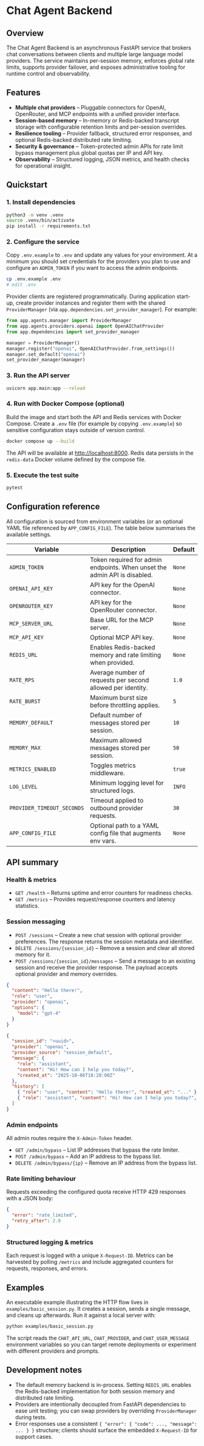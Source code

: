 # Chat Agent Backend

## Overview
The Chat Agent Backend is an asynchronous FastAPI service that brokers chat
conversations between clients and multiple large language model providers. The
service maintains per-session memory, enforces global rate limits, supports
provider failover, and exposes administrative tooling for runtime control and
observability.

## Features
- **Multiple chat providers** – Pluggable connectors for OpenAI, OpenRouter, and
  MCP endpoints with a unified provider interface.
- **Session-based memory** – In-memory or Redis-backed transcript storage with
  configurable retention limits and per-session overrides.
- **Resilience tooling** – Provider fallback, structured error responses, and
  optional Redis-backed distributed rate limiting.
- **Security & governance** – Token-protected admin APIs for rate limit bypass
  management plus global quotas per IP and API key.
- **Observability** – Structured logging, JSON metrics, and health checks for
  operational insight.

## Quickstart
### 1. Install dependencies
```bash
python3 -m venv .venv
source .venv/bin/activate
pip install -r requirements.txt
```

### 2. Configure the service
Copy `.env.example` to `.env` and update any values for your environment. At a
minimum you should set credentials for the providers you plan to use and
configure an `ADMIN_TOKEN` if you want to access the admin endpoints.

```bash
cp .env.example .env
# edit .env
```

Provider clients are registered programmatically. During application start-up,
create provider instances and register them with the shared
`ProviderManager` (via `app.dependencies.set_provider_manager`). For example:

```python
from app.agents.manager import ProviderManager
from app.agents.providers.openai import OpenAIChatProvider
from app.dependencies import set_provider_manager

manager = ProviderManager()
manager.register("openai", OpenAIChatProvider.from_settings())
manager.set_default("openai")
set_provider_manager(manager)
```

### 3. Run the API server
```bash
uvicorn app.main:app --reload
```

### 4. Run with Docker Compose (optional)
Build the image and start both the API and Redis services with Docker Compose.
Create a `.env` file (for example by copying `.env.example`) so sensitive
configuration stays outside of version control.

```bash
docker compose up --build
```

The API will be available at <http://localhost:8000>. Redis data persists in the
`redis-data` Docker volume defined by the compose file.

### 5. Execute the test suite
```bash
pytest
```

## Configuration reference
All configuration is sourced from environment variables (or an optional YAML
file referenced by `APP_CONFIG_FILE`). The table below summarises the available
settings.

| Variable | Description | Default |
| --- | --- | --- |
| `ADMIN_TOKEN` | Token required for admin endpoints. When unset the admin API is disabled. | `None` |
| `OPENAI_API_KEY` | API key for the OpenAI connector. | `None` |
| `OPENROUTER_KEY` | API key for the OpenRouter connector. | `None` |
| `MCP_SERVER_URL` | Base URL for the MCP server. | `None` |
| `MCP_API_KEY` | Optional MCP API key. | `None` |
| `REDIS_URL` | Enables Redis-backed memory and rate limiting when provided. | `None` |
| `RATE_RPS` | Average number of requests per second allowed per identity. | `1.0` |
| `RATE_BURST` | Maximum burst size before throttling applies. | `5` |
| `MEMORY_DEFAULT` | Default number of messages stored per session. | `10` |
| `MEMORY_MAX` | Maximum allowed messages stored per session. | `50` |
| `METRICS_ENABLED` | Toggles metrics middleware. | `true` |
| `LOG_LEVEL` | Minimum logging level for structured logs. | `INFO` |
| `PROVIDER_TIMEOUT_SECONDS` | Timeout applied to outbound provider requests. | `30` |
| `APP_CONFIG_FILE` | Optional path to a YAML config file that augments env vars. | `None` |

## API summary
### Health & metrics
- `GET /health` – Returns uptime and error counters for readiness checks.
- `GET /metrics` – Provides request/response counters and latency statistics.

### Session messaging
- `POST /sessions` – Create a new chat session with optional provider
  preferences. The response returns the session metadata and identifier.
- `DELETE /sessions/{session_id}` – Remove a session and clear all stored
  memory for it.
- `POST /sessions/{session_id}/messages` – Send a message to an existing session
  and receive the provider response. The payload accepts optional provider and
  memory overrides.

```json
{
  "content": "Hello there!",
  "role": "user",
  "provider": "openai",
  "options": {
    "model": "gpt-4"
  }
}
```

```json
{
  "session_id": "<uuid>",
  "provider": "openai",
  "provider_source": "session_default",
  "message": {
    "role": "assistant",
    "content": "Hi! How can I help you today?",
    "created_at": "2025-10-06T18:20:00Z"
  },
  "history": [
    { "role": "user", "content": "Hello there!", "created_at": "..." },
    { "role": "assistant", "content": "Hi! How can I help you today?", "created_at": "..." }
  ]
}
```

### Admin endpoints
All admin routes require the `X-Admin-Token` header.

- `GET /admin/bypass` – List IP addresses that bypass the rate limiter.
- `POST /admin/bypass` – Add an IP address to the bypass list.
- `DELETE /admin/bypass/{ip}` – Remove an IP address from the bypass list.

### Rate limiting behaviour
Requests exceeding the configured quota receive HTTP 429 responses with a JSON
body:

```json
{
  "error": "rate_limited",
  "retry_after": 2.0
}
```

### Structured logging & metrics
Each request is logged with a unique `X-Request-ID`. Metrics can be harvested by
polling `/metrics` and include aggregated counters for requests, responses, and
errors.

## Examples

An executable example illustrating the HTTP flow lives in
`examples/basic_session.py`. It creates a session, sends a single message, and
cleans up afterwards. Run it against a local server with:

```bash
python examples/basic_session.py
```

The script reads the `CHAT_API_URL`, `CHAT_PROVIDER`, and `CHAT_USER_MESSAGE`
environment variables so you can target remote deployments or experiment with
different providers and prompts.

## Development notes
- The default memory backend is in-process. Setting `REDIS_URL` enables the
  Redis-backed implementation for both session memory and distributed rate
  limiting.
- Providers are intentionally decoupled from FastAPI dependencies to ease unit
  testing; you can swap providers by overriding `ProviderManager` during tests.
- Error responses use a consistent `{ "error": { "code": ..., "message": ... } }`
  structure; clients should surface the embedded `X-Request-ID` for support
  cases.
